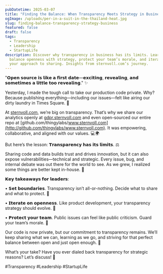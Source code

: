 ```yaml
---
pubDatetime: 2025-03-07
title: "Finding the Balance: When Transparency Meets Strategy in Business"
ogImage: /uploads/per-in-a-suit-in-the-thailand-heat.jpg
slug: finding-balance-transparency-strategy-business
featured: false
draft: false
tags:
  - Transparency
  - Leadership
  - StartupLife
description: Discover why transparency in business has its limits. Learn how to
  balance openness with strategy, protect your team’s morale, and iterate on
  your approach to sharing. Insights from sternvoll.com’s journey.
---
```

"𝗢𝗽𝗲𝗻 𝘀𝗼𝘂𝗿𝗰𝗲 𝗶𝘀 𝗹𝗶𝗸𝗲 𝗮 𝗳𝗶𝗿𝘀𝘁 𝗱𝗮𝘁𝗲—𝗲𝘅𝗰𝗶𝘁𝗶𝗻𝗴, 𝗿𝗲𝘃𝗲𝗮𝗹𝗶𝗻𝗴, 𝗮𝗻𝗱 𝘀𝗼𝗺𝗲𝘁𝗶𝗺𝗲𝘀 𝗮 𝗹𝗶𝘁𝘁𝗹𝗲 𝘁𝗼𝗼 𝗿𝗲𝘃𝗲𝗮𝗹𝗶𝗻𝗴." ✨

Yesterday, I made the tough call to take our production code private. Why? Because publishing everything—including our issues—felt like airing our dirty laundry in Times Square. 🧺

At [sternvoll.com](http://sternvoll.com), we’re big on transparency. That’s why we share our analytics openly at [gdpr.sternvoll.com](http://gdpr.sternvoll.com) and even open-sourced our entire repo at [github.com/thingylabs/www.sternvoll.com](http://github.com/thingylabs/www.sternvoll.com). It was empowering, collaborative, and aligned with our values. 💻🌍

But here’s the lesson: 𝗧𝗿𝗮𝗻𝘀𝗽𝗮𝗿𝗲𝗻𝗰𝘆 𝗵𝗮𝘀 𝗶𝘁𝘀 𝗹𝗶𝗺𝗶𝘁𝘀. ⚖️

Sharing code and data builds trust and drives innovation, but it can also expose vulnerabilities—technical and strategic. Every issue, bug, and internal debate was out there for the world to see. As we grew, I realized some things are better kept in-house. 🤫

𝗞𝗲𝘆 𝘁𝗮𝗸𝗲𝗮𝘄𝗮𝘆𝘀 𝗳𝗼𝗿 𝗹𝗲𝗮𝗱𝗲𝗿𝘀:

• 𝗦𝗲𝘁 𝗯𝗼𝘂𝗻𝗱𝗮𝗿𝗶𝗲𝘀. Transparency isn’t all-or-nothing. Decide what to share and what to protect. 🛑

• 𝗜𝘁𝗲𝗿𝗮𝘁𝗲 𝗼𝗻 𝗼𝗽𝗲𝗻𝗻𝗲𝘀𝘀. Like product development, your transparency strategy should evolve. 🔄

• 𝗣𝗿𝗼𝘁𝗲𝗰𝘁 𝘆𝗼𝘂𝗿 𝘁𝗲𝗮𝗺. Public issues can feel like public criticism. Guard your team’s morale. 💪

Our code is now private, but our commitment to transparency remains. We’ll keep sharing what we can, learning as we go, and striving for that perfect balance between open and just open enough. 🌱

What’s your take? Have you ever dialed back transparency for strategic reasons? Let’s discuss! 🚀

#Transparency #Leadership #StartupLife
